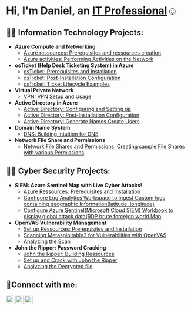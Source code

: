 <h1>Hi, I'm Daniel, an <a href="https://linkedin.com/in/dmankong">IT Professional</a>☺</h1>

<h2>👨‍💻 Information Technology Projects:</h2>

- <b>Azure Compute and Networking</b>
  - [Azure ressources: Prerequisites and ressources creation](https://github.com/danielbangm/azure-ressources)
  - [Azure activities: Performing Activities on the Network](https://github.com/danielbangm/azure-network)
- <b>osTicket (Help Desk Ticketing System) in Azure</b>
  - [osTicket: Prerequisites and Installation](https://github.com/danielbangm/osticket-prereqs)
  - [osTicket: Post-Installation Configuration](https://github.com/danielbangm/post-install-config)
  - [osTicket: Ticket Lifecycle Examples](https://github.com/danielbangm/ticket-lifecycle)
- <b>Virtual Private Network</b>
  - [VPN: VPN Setup and Usage](https://github.com/danielbangm/VPN-ProtonVPN)
- <b>Active Directory in Azure</b>
  - [Active Directory: Configuring and Setting up](https://github.com/danielbangm/configure-ad)
  - [Active Directory: Post-Installation Configuration](https://github.com/danielbangm/Users-ad)
  - [Active Directory: Generate Names Create Users](https://github.com/danielbangm/Generate-names-Users-ad)
- <b>Domain Name System</b>
  - [DNS: Building Intuition for DNS](https://github.com/danielbangm/DNS-intuition)
- <b>Network File Share and Permissions</b>
  - [Network File Shares and Permissions: Creating sample File Shares with various Permissions](https://github.com/danielbangm/NFS-File)

<h2>💂🏾 Cyber Security Projects:</h2>

- <b>SIEM: Azure Sentinel Map with Live Cyber Attacks!</b>
  - [Azure Ressources: Prerequisites and Installation](https://github.com/danielbangm/SIEM-ressources)
  - [Configure Log Analytics Workspace to ingest Custom logs containing geographic Information(latitude. longitude)](https://github.com/danielbangm/map-in-sentinel)
  - [Configure Azure Sentinel(Microsoft Cloud SIEM) Workbook to display global attack data(RDP brute force)on world Map](https://github.com/danielbangm/Extracting-File)
- <b>OpenVAS Vulnerability Management</b>
  - [Set up Ressources: Prerequisites and Installation](https://github.com/danielbangm/Kali-Linux-VM)
  - [Scanning Metasploitable2 for Vulnerabilities with OpenVAS](https://github.com/danielbangm/Scan-Metasploitable2-for-vulnerabilities)
  - [Analyzing the Scan](https://github.com/danielbangm/Analyzing-the-Scan)
- <b>John the Ripper: Password Cracking</b>
  - [John the Ripper: Building Ressources](https://github.com/danielbangm/Johntheripper-ressources)
  - [Set up and Crack with John the Ripper](https://github.com/danielbangm/Set-up-and-Crack-)
  - [Analyzing the Decrypted file](https://github.com/danielbangm/Analyst-of-decripted-file)
  

<h2>🤳Connect with me:</h2>

[<img align="left" alt="Josh | Twitter" width="22px" src="https://cdn.jsdelivr.net/npm/simple-icons@v3/icons/twitter.svg" />][twitter]
[<img align="left" alt="Josh | LinkedIn" width="22px" src="https://cdn.jsdelivr.net/npm/simple-icons@v3/icons/linkedin.svg" />][linkedin]
[<img align="left" alt="Josh | Instagram" width="22px" src="https://cdn.jsdelivr.net/npm/simple-icons@v3/icons/instagram.svg" />][instagram]

[twitter]: https://twitter.com/HenzTechnology
[instagram]: https://www.instagram.com/DanielBM
[linkedin]: https://linkedin.com/in/dmankong
